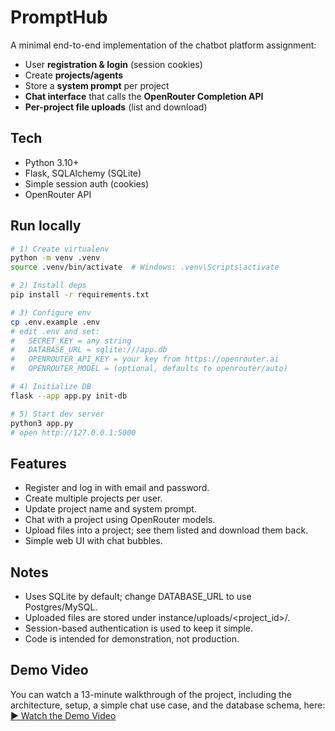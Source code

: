 # PromptHub

A minimal end-to-end implementation of the chatbot platform assignment:

- User **registration & login** (session cookies)
- Create **projects/agents**
- Store a **system prompt** per project
- **Chat interface** that calls the **OpenRouter Completion API**
- **Per-project file uploads** (list and download)

## Tech
- Python 3.10+
- Flask, SQLAlchemy (SQLite)
- Simple session auth (cookies)
- OpenRouter API

## Run locally
```bash
# 1) Create virtualenv
python -m venv .venv
source .venv/bin/activate  # Windows: .venv\Scripts\activate

# 2) Install deps
pip install -r requirements.txt

# 3) Configure env
cp .env.example .env
# edit .env and set:
#   SECRET_KEY = any string
#   DATABASE_URL = sqlite:///app.db
#   OPENROUTER_API_KEY = your key from https://openrouter.ai
#   OPENROUTER_MODEL = (optional, defaults to openrouter/auto)

# 4) Initialize DB
flask --app app.py init-db

# 5) Start dev server
python3 app.py
# open http://127.0.0.1:5000
```

## Features
- Register and log in with email and password.
- Create multiple projects per user.
- Update project name and system prompt.
- Chat with a project using OpenRouter models.
- Upload files into a project; see them listed and download them back.
- Simple web UI with chat bubbles.

## Notes
- Uses SQLite by default; change DATABASE_URL to use Postgres/MySQL.
- Uploaded files are stored under instance/uploads/<project_id>/.
- Session-based authentication is used to keep it simple.
- Code is intended for demonstration, not production.

## Demo Video

You can watch a 13-minute walkthrough of the project, including the architecture, setup, a simple chat use case, and the database schema, here:  
[▶ Watch the Demo Video](https://adcsuf-my.sharepoint.com/:v:/g/personal/anirudh_venkatesh_csu_fullerton_edu/Ed0LozhGd0ZFkKlMJFveKzoBAeMQ_LkGY_aBavgGXMV_HQ?nav=eyJyZWZlcnJhbEluZm8iOnsicmVmZXJyYWxBcHAiOiJPbmVEcml2ZUZvckJ1c2luZXNzIiwicmVmZXJyYWxBcHBQbGF0Zm9ybSI6IldlYiIsInJlZmVycmFsTW9kZSI6InZpZXciLCJyZWZlcnJhbFZpZXciOiJNeUZpbGVzTGlua0NvcHkifX0&e=YHR22r)
